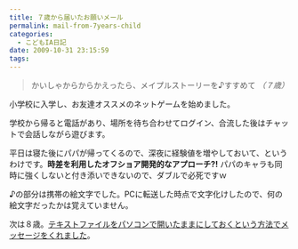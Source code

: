 ```yaml
---
title: ７歳から届いたお願いメール
permalink: mail-from-7years-child
categories:
  - こどもIA日記
date: 2009-10-31 23:15:59
tags:
---
```


> かいしゃからからかえったら、メイプルストーリーを♪すすめて
_（７歳）_

小学校に入学し、お友達オススメのネットゲームを始めました。
<!-- more -->
学校から帰ると電話があり、場所を待ち合わせてログイン、合流した後はチャットで会話しながら遊びます。

平日は寝た後にパパが帰ってくるので、深夜に経験値を増やしておいて、というわけです。**時差を利用したオフショア開発的なアプローチ?!**
パパのキャラも同時に強くしないと付き添いできないので、ダブルで必死ですｗ

♪の部分は携帯の絵文字でした。PCに転送した時点で文字化けしたので、何の絵文字だったかは覚えていません。

次は８歳。[テキストファイルをパソコンで開いたままにしておくという方法でメッセージをくれました](../letter-from-8years/)。
